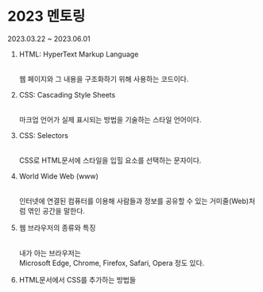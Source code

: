 # 2023 멘토링 
2023.03.22 ~ 2023.06.01


1. HTML: HyperText Markup Language

    <br>
    웹 페이지와 그 내용을 구조화하기 위해 사용하는 코드이다.

2. CSS: Cascading Style Sheets

    <br>
    마크업 언어가 실제 표시되는 방법을 기술하는 스타일 언어이다.

3. CSS: Selectors

    <br>
    CSS로 HTML문서에 스타일을 입힐 요소를 선택하는 문자이다.

4. World Wide Web (www)

    <br>
    인터넷에 연결된 컴퓨터를 이용해 사람들과 정보를 공유할 수 있는 거미줄(Web)처럼 엮인 공간을 말한다.

5. 웹 브라우저의 종류와 특징

    <br>
    내가 아는 브라우저는
    <br>
    Microsoft Edge, Chrome, Firefox, Safari, Opera 정도 있다.
    <br>

6. HTML문서에서 CSS를 추가하는 방법들

    <br>
